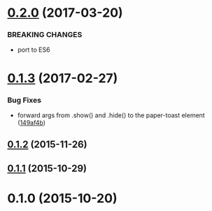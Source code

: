 <a name="0.2.0"></a>
# [0.2.0](https://github.com/NodeCGElements/nodecg-toast/compare/v0.1.3...v0.2.0) (2017-03-20)

### BREAKING CHANGES
* port to ES6

<a name="0.1.3"></a>
# [0.1.3](https://github.com/NodeCGElements/nodecg-toast/compare/v0.1.2...v0.1.3) (2017-02-27)


### Bug Fixes

* forward args from .show() and .hide() to the paper-toast element ([149af4b](https://github.com/NodeCGElements/nodecg-toast/commit/149af4b))



<a name="0.1.2"></a>
## [0.1.2](https://github.com/NodeCGElements/nodecg-toast/compare/v0.1.1...v0.1.2) (2015-11-26)



<a name="0.1.1"></a>
## [0.1.1](https://github.com/NodeCGElements/nodecg-toast/compare/v0.1.0...v0.1.1) (2015-10-29)



<a name="0.1.0"></a>
# 0.1.0 (2015-10-20)



